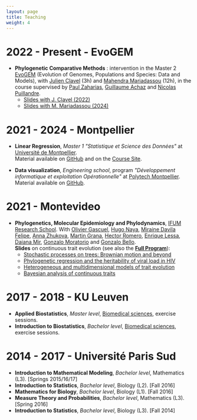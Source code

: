 ```yaml
---
layout: page
title: Teaching
weight: 4
---
```


# 2022 - Present - EvoGEM

* **Phylogenetic Comparative Methods** : intervention in the Master 2 [EvoGEM](https://evogem.fr/en/accueil-english/) (Evolution of Genomes, Populations and Species: Data and Models), 
with [Julien Clavel](https://umr5023.univ-lyon1.fr/annuaire/details/1/295-clavel-julien) (3h)
and [Mahendra Mariadassou](https://mahendra-mariadassou.github.io/index.html) (12h),
in the course supervised by
[Paul Zaharias](https://isyeb.mnhn.fr/fr/annuaire/paul-zaharias-2682), [Guillaume Achaz](https://smile.cnrs.fr/people.php?titre=Guillaume-Achaz) and
[Nicolas Puillandre](https://isyeb.mnhn.fr/fr/annuaire/nicolas-puillandre-2617).
  * [Slides with J. Clavel (2022)]({{site.baseurl}}/docs/20222107_evogem.pdf)
  * [Slides with M. Mariadassou (2024)](https://mahendra-mariadassou.pages.mia.inra.fr/evogem-2024/)

# 2021 - 2024 - Montpellier

* **Linear Regression**, *Master 1* *"Statistique et Science des Données"* at [Université de Montpellier](https://maths-fds.edu.umontpellier.fr/ssd/).  
Material available on
[GitHub](https://github.com/pbastide/HAX814X)
and on the [Course Site](https://hax814x.netlify.app/).

* **Data visualization**, *Engineering school*, program *"Développement informatique et exploitation Opérationnelle"* at [Polytech Montpellier](https://www.polytech.umontpellier.fr/formation/cycle-ingenieur/devops/enseignements-do).  
Material available on
[GitHub](https://github.com/pbastide/do3-dataviz).

# 2021 - Montevideo

* **Phylogenetics, Molecular Epidemiology and Phylodynamics**, [IFUM Research School](https://www.fing.edu.uy/index.php/es/node/45265).
With 
[Olivier Gascuel](https://isyeb.mnhn.fr/fr/annuaire/olivier-gascuel-7496),
[Hugo Naya](http://pasteur.uy/en/institutional/heads-of-departments/hugo-naya/),
[Miraine Davila Felipe](http://www.mirainedavila.com/),
[Anna Zhukova](https://research.pasteur.fr/en/member/anna-zhukova/),
[Martin Grana](https://www.researchgate.net/profile/Martin-Grana),
[Hector Romero](https://scholar.google.com/citations?user=bDHFRZQAAAAJ&hl=en),
[Enrique Lessa](http://evolucion.fcien.edu.uy/Enrique/Enrique_P_Lessa_web_2_CV_Jul_2015.htm),
[Daiana Mir](https://orcid.org/0000-0002-3172-4867),
[Gonzalo Moratorio](https://scholar.google.com.uy/citations?user=Hz8h3sAAAAAJ&hl=en) and
[Gonzalo Bello](https://scholar.google.com.br/citations?user=WiiIJFkAAAAJ&hl=pt-BR).  
**Slides** on continuous trait evolution (see also the [**Full Program**](https://research.pasteur.fr/fr/course/phylogenetics-molecular-epidemiology-and-phylodynamics/)):
  * [Stochastic processes on trees: Brownian motion and beyond]({{site.baseurl}}/docs/202112_IFUMI_01_stochastic_process.pdf)
  * [Phylogenetic regression and the heritability of viral load in HIV]({{site.baseurl}}/docs/202112_IFUMI_02_phylogenetic_regression.pdf)
  * [Heterogeneous and multidimensional models of trait evolution]({{site.baseurl}}/docs/202112_IFUMI_03_multi_hetero_light.pdf)
  * [Bayesian analysis of continuous traits]({{site.baseurl}}/docs/202112_IFUMI_04_bayesian_light.pdf)


# 2017 - 2018 - KU Leuven

* **Applied Biostatistics**, *Master level*, [Biomedical sciences](https://onderwijsaanbod.kuleuven.be//syllabi/e/E04N0AE.htm), exercise sessions.
* **Introduction to Biostatistics**, *Bachelor level*, [Biomedical sciences](https://onderwijsaanbod.kuleuven.be/syllabi/n/E06C9BN.htm), exercise sessions.

# 2014 - 2017 - Université Paris Sud

* **Introduction to Mathematical Modeling**, *Bachelor level*, Mathematics (L3). [Springs 2015/16/17]
* **Introduction to Statistics**, *Bachelor level*, Biology (L2). [Fall 2016]
* **Mathematics for Biology**, *Bachelor level*, Biology (L1). [Fall 2016]
* **Measure Theory and Probabilities**, *Bachelor level*, Mathematics (L3). [Spring 2016]
* **Introduction to Statistics**, *Bachelor level*, Biology (L3). [Fall 2014]
